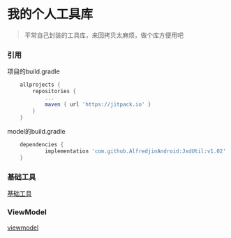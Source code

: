 # 我的个人工具库
> 平常自己封装的工具库，来回拷贝太麻烦，做个库方便用吧



### 引用

项目的build.gradle

```groovy
	allprojects {
		repositories {
			...
			maven { url 'https://jitpack.io' }
		}
	}
```

model的build.gradle

```groovy
	dependencies {
	        implementation 'com.github.AlfredjinAndroid:JxdUtil:v1.02'
	}
```





### 基础工具

[基础工具](https://github.com/AlfredjinAndroid/JxdUtil/blob/master/jxd_core/README.md)



### ViewModel

[viewmodel](https://github.com/AlfredjinAndroid/JxdUtil/blob/master/viewmodel/README.md)

